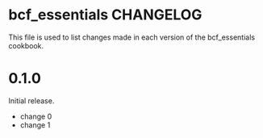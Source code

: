 # bcf_essentials CHANGELOG

This file is used to list changes made in each version of the bcf_essentials cookbook.

# 0.1.0

Initial release.

- change 0
- change 1

